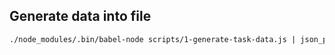 ## Generate data into file

```bash
./node_modules/.bin/babel-node scripts/1-generate-task-data.js | json_pp > test2.json
```
